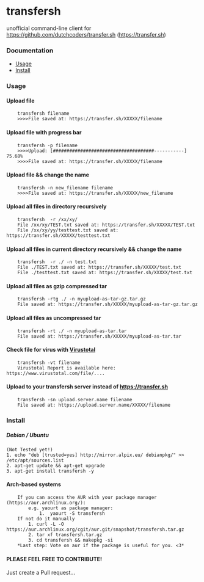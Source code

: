 # transfersh
unofficial command-line client for https://github.com/dutchcoders/transfer.sh (https://transfer.sh)

### Documentation
  * [Usage](#usage)
  * [Install](#install)

### Usage 
<a name="usage"></a>

#### Upload file        
        transfersh filename
        >>>>File saved at: https://transfer.sh/XXXXX/filename
#### Upload file with progress bar       
        transfersh -p filename
        >>>>Upload: [#####################################-----------] 75.68%
        >>>>File saved at: https://transfer.sh/XXXXX/filename
#### Upload file && change the name    
        transfersh -n new_filename filename
        >>>>File saved at: https://transfer.sh/XXXXX/new_filename
#### Upload all files in directory recursively
        transfersh  -r /xx/xy/
        File /xx/xy/TEST.txt saved at: https://transfer.sh/XXXXX/TEST.txt
        File /xx/xy/yy/testtest.txt saved at: https://transfer.sh/XXXXX/testtest.txt
#### Upload all files in current directory recursively && change the name
        transfersh  -r ./ -n test.txt
        File ./TEST.txt saved at: https://transfer.sh/XXXXX/test.txt
        File ./testtest.txt saved at: https://transfer.sh/XXXXX/test.txt
#### Upload all files as gzip compressed tar 
        transfersh -rtg ./ -n myupload-as-tar-gz.tar.gz
        File saved at: https://transfer.sh/XXXXX/myupload-as-tar-gz.tar.gz
#### Upload all files as uncompressed tar
        transfersh -rt ./ -n myupload-as-tar.tar
        File saved at: https://transfer.sh/XXXXX/myupload-as-tar.tar
#### Check file for virus with [Virustotal](https://www.virustotal.com)    
        transfersh -vt filename
        Virustotal Report is available here: https://www.virustotal.com/file/....
#### Upload to your transfersh server instead of https://transfer.sh
        transfersh -sn upload.server.name filename
        File saved at: https://upload.server.name/XXXXX/filename



### Install 
<a name="install"></a>
##### Debian / Ubuntu
    (Not Tested yet!)
    1. echo "deb [trusted=yes] http://mirror.alpix.eu/ debianpkg/" >> /etc/apt/sources.list
    2. apt-get update && apt-get upgrade
    3. apt-get install transfersh -y
#### Arch-based systems
        If you can access the AUR with your package manager (https://aur.archlinux.org/):
            e.g. yaourt as package manager:  
                1.  yaourt -S transfersh
        If not do it manually
            1. curl -L -O https://aur.archlinux.org/cgit/aur.git/snapshot/transfersh.tar.gz
            2. tar xf transfersh.tar.gz
            3. cd transfersh && makepkg -si
        *Last step: Vote on aur if the package is useful for you. <3*
#### PLEASE FEEL FREE TO CONTRIBUTE!
Just create a Pull request...
